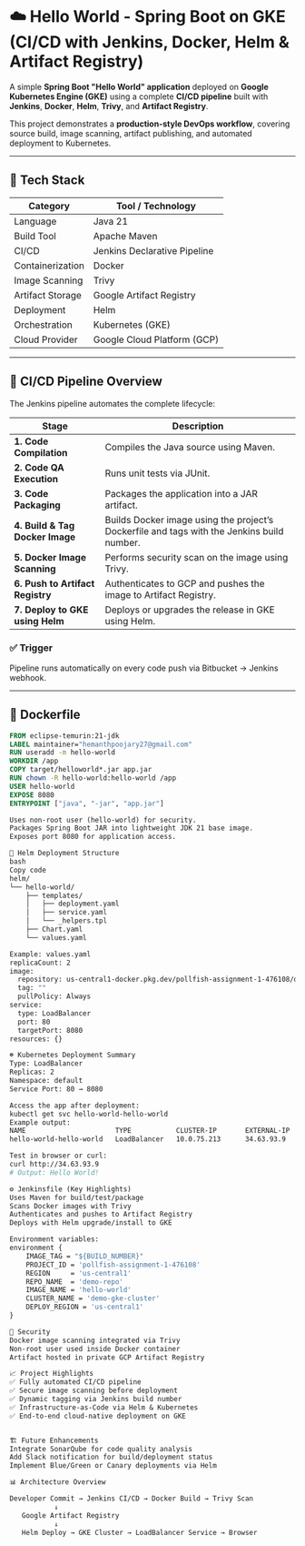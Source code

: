 # ☁️ Hello World - Spring Boot on GKE (CI/CD with Jenkins, Docker, Helm & Artifact Registry)

A simple **Spring Boot "Hello World" application** deployed on **Google Kubernetes Engine (GKE)** using a complete **CI/CD pipeline** built with **Jenkins**, **Docker**, **Helm**, **Trivy**, and **Artifact Registry**.

This project demonstrates a **production-style DevOps workflow**, covering source build, image scanning, artifact publishing, and automated deployment to Kubernetes.

---

## 🚀 Tech Stack

| Category | Tool / Technology |
|-----------|-------------------|
| Language | Java 21 |
| Build Tool | Apache Maven |
| CI/CD | Jenkins Declarative Pipeline |
| Containerization | Docker |
| Image Scanning | Trivy |
| Artifact Storage | Google Artifact Registry |
| Deployment | Helm |
| Orchestration | Kubernetes (GKE) |
| Cloud Provider | Google Cloud Platform (GCP) |

---

## 🧩 CI/CD Pipeline Overview

The Jenkins pipeline automates the complete lifecycle:

| Stage | Description |
|--------|-------------|
| **1. Code Compilation** | Compiles the Java source using Maven. |
| **2. Code QA Execution** | Runs unit tests via JUnit. |
| **3. Code Packaging** | Packages the application into a JAR artifact. |
| **4. Build & Tag Docker Image** | Builds Docker image using the project’s Dockerfile and tags with the Jenkins build number. |
| **5. Docker Image Scanning** | Performs security scan on the image using Trivy. |
| **6. Push to Artifact Registry** | Authenticates to GCP and pushes the image to Artifact Registry. |
| **7. Deploy to GKE using Helm** | Deploys or upgrades the release in GKE using Helm. |

### ✅ Trigger
Pipeline runs automatically on every code push via Bitbucket → Jenkins webhook.

---

## 🐳 Dockerfile

```dockerfile
FROM eclipse-temurin:21-jdk
LABEL maintainer="hemanthpoojary27@gmail.com"
RUN useradd -m hello-world
WORKDIR /app
COPY target/helloworld*.jar app.jar
RUN chown -R hello-world:hello-world /app
USER hello-world
EXPOSE 8080
ENTRYPOINT ["java", "-jar", "app.jar"]

Uses non-root user (hello-world) for security.
Packages Spring Boot JAR into lightweight JDK 21 base image.
Exposes port 8080 for application access.

🧠 Helm Deployment Structure
bash
Copy code
helm/
└── hello-world/
    ├── templates/
    │   ├── deployment.yaml
    │   ├── service.yaml
    │   └── _helpers.tpl
    ├── Chart.yaml
    └── values.yaml

Example: values.yaml
replicaCount: 2
image:
  repository: us-central1-docker.pkg.dev/pollfish-assignment-1-476108/demo-repo/hello-world
  tag: ""
  pullPolicy: Always
service:
  type: LoadBalancer
  port: 80
  targetPort: 8080
resources: {}

☸️ Kubernetes Deployment Summary
Type: LoadBalancer
Replicas: 2
Namespace: default
Service Port: 80 → 8080

Access the app after deployment:
kubectl get svc hello-world-hello-world
Example output:
NAME                      TYPE           CLUSTER-IP       EXTERNAL-IP     PORT(S)        AGE
hello-world-hello-world   LoadBalancer   10.0.75.213      34.63.93.9      80:31943/TCP   5m

Test in browser or curl:
curl http://34.63.93.9
# Output: Hello World!

⚙️ Jenkinsfile (Key Highlights)
Uses Maven for build/test/package
Scans Docker images with Trivy
Authenticates and pushes to Artifact Registry
Deploys with Helm upgrade/install to GKE

Environment variables:
environment {
    IMAGE_TAG = "${BUILD_NUMBER}"
    PROJECT_ID = 'pollfish-assignment-1-476108'
    REGION     = 'us-central1'
    REPO_NAME  = 'demo-repo'
    IMAGE_NAME = 'hello-world'
    CLUSTER_NAME = 'demo-gke-cluster'
    DEPLOY_REGION = 'us-central1'
}

🧪 Security
Docker image scanning integrated via Trivy
Non-root user used inside Docker container
Artifact hosted in private GCP Artifact Registry

📈 Project Highlights
✅ Fully automated CI/CD pipeline
✅ Secure image scanning before deployment
✅ Dynamic tagging via Jenkins build number
✅ Infrastructure-as-Code via Helm & Kubernetes
✅ End-to-end cloud-native deployment on GKE


🏗️ Future Enhancements
Integrate SonarQube for code quality analysis
Add Slack notification for build/deployment status
Implement Blue/Green or Canary deployments via Helm

📊 Architecture Overview 

Developer Commit → Jenkins CI/CD → Docker Build → Trivy Scan
           ↓
   Google Artifact Registry
           ↓
   Helm Deploy → GKE Cluster → LoadBalancer Service → Browser
